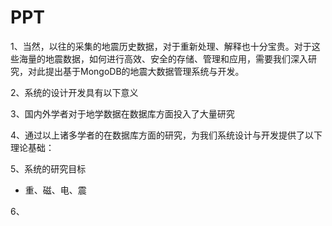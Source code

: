 # PPT

1、当然，以往的采集的地震历史数据，对于重新处理、解释也十分宝贵。对于这些海量的地震数据，如何进行高效、安全的存储、管理和应用，需要我们深入研究，对此提出基于MongoDB的地震大数据管理系统与开发。



2、系统的设计开发具有以下意义



3、国内外学者对于地学数据在数据库方面投入了大量研究



4、通过以上诸多学者的在数据库方面的研究，为我们系统设计与开发提供了以下理论基础：



5、系统的研究目标

- 重、磁、电、震

  

6、



